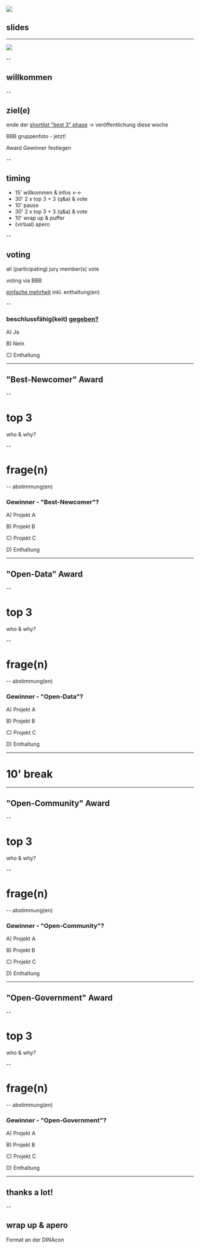 ![](http://api.qrserver.com/v1/create-qr-code/?data=https%3A%2F%2Fgithub.com%2Fdinacon%2Fawards%2Fblob%2Fmain%2F2021%2Fslides%2Fworkshop%2Fcontent.md&ecc=L)

## slides

---

![](https://upload.wikimedia.org/wikipedia/commons/f/ff/DINAcon_Logo_rgb_RZ.svg)

--

## willkommen

-- 

## ziel(e)

ende der [shortlist "best 3" phase](https://awards.dinacon.ch/bewerbungen-2021/) → veröffentlichung diese woche

BBB gruppenfoto - jetzt!

Award Gewinner festlegen

--

## timing

 - 15' willkommen & infos ←←
 - 30' 2 x top 3 + 3 (q&a) & vote
 - 10' pause
 - 30' 2 x top 3 + 3 (q&a) & vote
 - 10' wrap up & puffer
 - (virtual) apero

--

## voting

all (participating) jury member(s) vote

voting via BBB

[einfache mehrheit](https://de.wikipedia.org/wiki/Mehrheit#Einfache_Mehrheit) inkl. enthaltung(en)

--

### beschlussfähig(keit) [gegeben?](https://de.wikipedia.org/wiki/Beschlussfähigkeit)

A) Ja

B) Nein

C) Enthaltung

--- 

## "Best-Newcomer" Award

--

# top 3

who & why?

--

# frage(n)

--
abstimmung(en)
### Gewinner - "Best-Newcomer"?

A) Projekt A

B) Projekt B

C) Projekt C

D) Enthaltung

---

## "Open-Data" Award

--

# top 3

who & why?

--

# frage(n)

--
abstimmung(en)
### Gewinner - "Open-Data"?

A) Projekt A

B) Projekt B

C) Projekt C

D) Enthaltung

---

# 10' break

--- 

## "Open-Community" Award

--

# top 3

who & why?

--

# frage(n)

--
abstimmung(en)
### Gewinner - "Open-Community"?

A) Projekt A

B) Projekt B

C) Projekt C

D) Enthaltung

--- 

## "Open-Government" Award

--

# top 3

who & why?

--

# frage(n)

--
abstimmung(en)
### Gewinner - "Open-Government"?

A) Projekt A

B) Projekt B

C) Projekt C

D) Enthaltung

---

## thanks a lot!

--

## wrap up & apero

Format an der DINAcon
